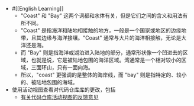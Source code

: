 - #[[English Learning]]
	- "Coast" 和 "Bay" 这两个词都和水体有关，但是它们之间的含义和用法有所不同。
	- "Coast" 是指海洋和陆地相接触的地方，一般是一个国家或地区的边缘地带，且其边缘与海洋接壤。"Coast" 通常与大片的海洋相接触，无论是大洋还是海。
	- 而 "Bay" 则是指海洋或湖泊进入陆地的部分，通常形状像一个凹进去的区域，也就是说，它是被陆地包围的海洋区域。湾通常是一个相对较小的区域，三面环山，只有一面向海。
	- 所以，"coast" 更强调的是整体的海岸线，而 "bay" 则是指特定的、较小的、被陆地包围的海域。
- 使用活动视图查看对代码仓库库的更改，包括
	- [有关代码仓库活动视图的反馈意见](https://github.com/orgs/community/discussions/53140)
